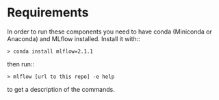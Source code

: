# Requirements

In order to run these components you need to have conda (Miniconda or Anaconda) and MLflow installed.
Install it with::

    > conda install mlflow=2.1.1

then run::

    > mlflow [url to this repo] -e help

to get a description of the commands.
